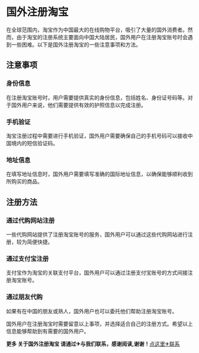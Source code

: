 # 国外注册淘宝

在全球范围内，淘宝作为中国最大的在线购物平台，吸引了大量的国外消费者。然而，由于淘宝的注册系统主要面向中国大陆居民，国外用户在注册淘宝账号时会遇到一些困难。以下是国外注册淘宝的一些注意事项和方法。

## 注意事项

### 身份信息

在注册淘宝账号时，用户需要提供真实的身份信息，包括姓名、身份证号码等。对于国外用户来说，他们需要提供有效的护照信息以完成注册。

### 手机验证

淘宝注册过程中需要进行手机验证，国外用户需要确保自己的手机号码可以接收中国境内的短信验证码。

### 地址信息

在填写地址信息时，国外用户需要填写准确的国际地址信息，以确保能够顺利收到所购买的商品。

## 注册方法

### 通过代购网站注册

一些代购网站提供了注册淘宝账号的服务，国外用户可以通过这些代购网站进行注册，较为简便快捷。

### 通过支付宝注册

支付宝作为淘宝的关联支付平台，国外用户可以通过注册支付宝账号的方式间接注册淘宝账号。

### 通过朋友代购

如果有在中国的朋友或熟人，国外用户也可以委托他们帮助注册淘宝账号。

国外用户在注册淘宝时需要留意以上事项，并选择适合自己的注册方式。希望以上信息能够帮助到有需要的国外用户。

**更多 关于国外注册淘宝 请通过✈与我们联系，感谢阅读,谢谢！**[点这里✈联系](https://a.k02.cc)